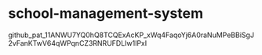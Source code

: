 # school-management-system
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
